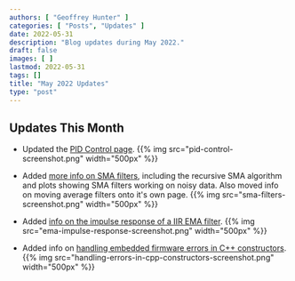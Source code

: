 ```yaml
---
authors: [ "Geoffrey Hunter" ]
categories: [ "Posts", "Updates" ]
date: 2022-05-31
description: "Blog updates during May 2022."
draft: false
images: [ ]
lastmod: 2022-05-31
tags: []
title: "May 2022 Updates"
type: "post"
---
```


## Updates This Month

* Updated the [PID Control page](/programming/general/pid-control/).
{{% img src="pid-control-screenshot.png" width="500px" %}}

* Added [more info on SMA filters](/programming/signal-processing/digital-filters/moving-average-filters/), including the recursive SMA algorithm and plots showing SMA filters working on noisy data. Also moved info on moving average filters onto it's own page.
{{% img src="sma-filters-screenshot.png" width="500px" %}}

* Added [info on the impulse response of a IIR EMA filter](/programming/signal-processing/digital-filters/exponential-moving-average-ema-filter/).
{{% img src="ema-impulse-response-screenshot.png" width="500px" %}}

* Added info on [handling embedded firmware errors in C++ constructors](/programming/languages/c-plus-plus/cpp-on-embedded-systems/#handling-errors-in-constructors).
{{% img src="handling-errors-in-cpp-constructors-screenshot.png" width="500px" %}}